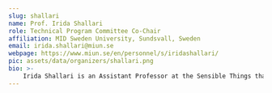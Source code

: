 ```yaml
---
slug: shallari
name: Prof. Irida Shallari
role: Technical Program Committee Co-Chair
affiliation: MID Sweden University, Sundsvall, Sweden
email: irida.shallari@miun.se
webpage: https://www.miun.se/en/personnel/s/iridashallari/
pic: assets/data/organizers/shallari.png
bio: >-
    Irida Shallari is an Assistant Professor at the Sensible Things that Communicate research center at Mid Sweden University. She graduated in 2016 on the European Masters in Embedded Computing Systems from the University of Southampton, UK and the Norwegian University of Science and Technology, Norway. In 2019, Irida was awarded the Bronn scholarship for her licentiate thesis in “Intelligence Partitioning for IoT”, while in 2021, she obtained her PhD degree from Mid Sweden University. Her research focused on the design of energy efficient smart camera nodes, considering the optimisation of both the computational and communication burden of the IoT node. Irida has been a visiting researcher at the Blaise Pascal research institute in France and the Ontario Tech University, Canada, while she has obtained several national funds from the Knowledge Foundation and Vinnova. Her research is centered on vision systems, where camera based IoT nodes relying on both traditional and AI-based processing can be deployed as metrology instruments within the Smart Cities and the Industry 4.0 perspectives.
---
```


